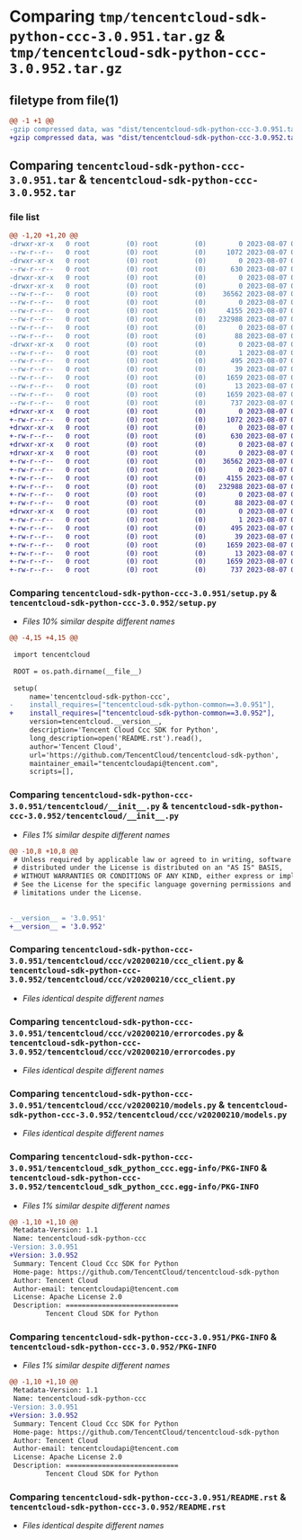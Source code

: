 # Comparing `tmp/tencentcloud-sdk-python-ccc-3.0.951.tar.gz` & `tmp/tencentcloud-sdk-python-ccc-3.0.952.tar.gz`

## filetype from file(1)

```diff
@@ -1 +1 @@
-gzip compressed data, was "dist/tencentcloud-sdk-python-ccc-3.0.951.tar", last modified: Mon Aug  7 00:21:21 2023, max compression
+gzip compressed data, was "dist/tencentcloud-sdk-python-ccc-3.0.952.tar", last modified: Mon Aug  7 08:48:10 2023, max compression
```

## Comparing `tencentcloud-sdk-python-ccc-3.0.951.tar` & `tencentcloud-sdk-python-ccc-3.0.952.tar`

### file list

```diff
@@ -1,20 +1,20 @@
-drwxr-xr-x   0 root         (0) root         (0)        0 2023-08-07 00:21:21.000000 tencentcloud-sdk-python-ccc-3.0.951/
--rw-r--r--   0 root         (0) root         (0)     1072 2023-08-07 00:21:21.000000 tencentcloud-sdk-python-ccc-3.0.951/setup.py
-drwxr-xr-x   0 root         (0) root         (0)        0 2023-08-07 00:21:21.000000 tencentcloud-sdk-python-ccc-3.0.951/tencentcloud/
--rw-r--r--   0 root         (0) root         (0)      630 2023-08-07 00:21:21.000000 tencentcloud-sdk-python-ccc-3.0.951/tencentcloud/__init__.py
-drwxr-xr-x   0 root         (0) root         (0)        0 2023-08-07 00:21:21.000000 tencentcloud-sdk-python-ccc-3.0.951/tencentcloud/ccc/
-drwxr-xr-x   0 root         (0) root         (0)        0 2023-08-07 00:21:21.000000 tencentcloud-sdk-python-ccc-3.0.951/tencentcloud/ccc/v20200210/
--rw-r--r--   0 root         (0) root         (0)    36562 2023-08-07 00:21:21.000000 tencentcloud-sdk-python-ccc-3.0.951/tencentcloud/ccc/v20200210/ccc_client.py
--rw-r--r--   0 root         (0) root         (0)        0 2023-08-07 00:21:21.000000 tencentcloud-sdk-python-ccc-3.0.951/tencentcloud/ccc/v20200210/__init__.py
--rw-r--r--   0 root         (0) root         (0)     4155 2023-08-07 00:21:21.000000 tencentcloud-sdk-python-ccc-3.0.951/tencentcloud/ccc/v20200210/errorcodes.py
--rw-r--r--   0 root         (0) root         (0)   232988 2023-08-07 00:21:21.000000 tencentcloud-sdk-python-ccc-3.0.951/tencentcloud/ccc/v20200210/models.py
--rw-r--r--   0 root         (0) root         (0)        0 2023-08-07 00:21:21.000000 tencentcloud-sdk-python-ccc-3.0.951/tencentcloud/ccc/__init__.py
--rw-r--r--   0 root         (0) root         (0)       88 2023-08-07 00:21:21.000000 tencentcloud-sdk-python-ccc-3.0.951/setup.cfg
-drwxr-xr-x   0 root         (0) root         (0)        0 2023-08-07 00:21:21.000000 tencentcloud-sdk-python-ccc-3.0.951/tencentcloud_sdk_python_ccc.egg-info/
--rw-r--r--   0 root         (0) root         (0)        1 2023-08-07 00:21:21.000000 tencentcloud-sdk-python-ccc-3.0.951/tencentcloud_sdk_python_ccc.egg-info/dependency_links.txt
--rw-r--r--   0 root         (0) root         (0)      495 2023-08-07 00:21:21.000000 tencentcloud-sdk-python-ccc-3.0.951/tencentcloud_sdk_python_ccc.egg-info/SOURCES.txt
--rw-r--r--   0 root         (0) root         (0)       39 2023-08-07 00:21:21.000000 tencentcloud-sdk-python-ccc-3.0.951/tencentcloud_sdk_python_ccc.egg-info/requires.txt
--rw-r--r--   0 root         (0) root         (0)     1659 2023-08-07 00:21:21.000000 tencentcloud-sdk-python-ccc-3.0.951/tencentcloud_sdk_python_ccc.egg-info/PKG-INFO
--rw-r--r--   0 root         (0) root         (0)       13 2023-08-07 00:21:21.000000 tencentcloud-sdk-python-ccc-3.0.951/tencentcloud_sdk_python_ccc.egg-info/top_level.txt
--rw-r--r--   0 root         (0) root         (0)     1659 2023-08-07 00:21:21.000000 tencentcloud-sdk-python-ccc-3.0.951/PKG-INFO
--rw-r--r--   0 root         (0) root         (0)      737 2023-08-07 00:21:21.000000 tencentcloud-sdk-python-ccc-3.0.951/README.rst
+drwxr-xr-x   0 root         (0) root         (0)        0 2023-08-07 08:48:10.000000 tencentcloud-sdk-python-ccc-3.0.952/
+-rw-r--r--   0 root         (0) root         (0)     1072 2023-08-07 08:48:10.000000 tencentcloud-sdk-python-ccc-3.0.952/setup.py
+drwxr-xr-x   0 root         (0) root         (0)        0 2023-08-07 08:48:10.000000 tencentcloud-sdk-python-ccc-3.0.952/tencentcloud/
+-rw-r--r--   0 root         (0) root         (0)      630 2023-08-07 08:48:10.000000 tencentcloud-sdk-python-ccc-3.0.952/tencentcloud/__init__.py
+drwxr-xr-x   0 root         (0) root         (0)        0 2023-08-07 08:48:10.000000 tencentcloud-sdk-python-ccc-3.0.952/tencentcloud/ccc/
+drwxr-xr-x   0 root         (0) root         (0)        0 2023-08-07 08:48:10.000000 tencentcloud-sdk-python-ccc-3.0.952/tencentcloud/ccc/v20200210/
+-rw-r--r--   0 root         (0) root         (0)    36562 2023-08-07 08:48:10.000000 tencentcloud-sdk-python-ccc-3.0.952/tencentcloud/ccc/v20200210/ccc_client.py
+-rw-r--r--   0 root         (0) root         (0)        0 2023-08-07 08:48:10.000000 tencentcloud-sdk-python-ccc-3.0.952/tencentcloud/ccc/v20200210/__init__.py
+-rw-r--r--   0 root         (0) root         (0)     4155 2023-08-07 08:48:10.000000 tencentcloud-sdk-python-ccc-3.0.952/tencentcloud/ccc/v20200210/errorcodes.py
+-rw-r--r--   0 root         (0) root         (0)   232988 2023-08-07 08:48:10.000000 tencentcloud-sdk-python-ccc-3.0.952/tencentcloud/ccc/v20200210/models.py
+-rw-r--r--   0 root         (0) root         (0)        0 2023-08-07 08:48:10.000000 tencentcloud-sdk-python-ccc-3.0.952/tencentcloud/ccc/__init__.py
+-rw-r--r--   0 root         (0) root         (0)       88 2023-08-07 08:48:10.000000 tencentcloud-sdk-python-ccc-3.0.952/setup.cfg
+drwxr-xr-x   0 root         (0) root         (0)        0 2023-08-07 08:48:10.000000 tencentcloud-sdk-python-ccc-3.0.952/tencentcloud_sdk_python_ccc.egg-info/
+-rw-r--r--   0 root         (0) root         (0)        1 2023-08-07 08:48:10.000000 tencentcloud-sdk-python-ccc-3.0.952/tencentcloud_sdk_python_ccc.egg-info/dependency_links.txt
+-rw-r--r--   0 root         (0) root         (0)      495 2023-08-07 08:48:10.000000 tencentcloud-sdk-python-ccc-3.0.952/tencentcloud_sdk_python_ccc.egg-info/SOURCES.txt
+-rw-r--r--   0 root         (0) root         (0)       39 2023-08-07 08:48:10.000000 tencentcloud-sdk-python-ccc-3.0.952/tencentcloud_sdk_python_ccc.egg-info/requires.txt
+-rw-r--r--   0 root         (0) root         (0)     1659 2023-08-07 08:48:10.000000 tencentcloud-sdk-python-ccc-3.0.952/tencentcloud_sdk_python_ccc.egg-info/PKG-INFO
+-rw-r--r--   0 root         (0) root         (0)       13 2023-08-07 08:48:10.000000 tencentcloud-sdk-python-ccc-3.0.952/tencentcloud_sdk_python_ccc.egg-info/top_level.txt
+-rw-r--r--   0 root         (0) root         (0)     1659 2023-08-07 08:48:10.000000 tencentcloud-sdk-python-ccc-3.0.952/PKG-INFO
+-rw-r--r--   0 root         (0) root         (0)      737 2023-08-07 08:48:10.000000 tencentcloud-sdk-python-ccc-3.0.952/README.rst
```

### Comparing `tencentcloud-sdk-python-ccc-3.0.951/setup.py` & `tencentcloud-sdk-python-ccc-3.0.952/setup.py`

 * *Files 10% similar despite different names*

```diff
@@ -4,15 +4,15 @@
 
 import tencentcloud
 
 ROOT = os.path.dirname(__file__)
 
 setup(
     name='tencentcloud-sdk-python-ccc',
-    install_requires=["tencentcloud-sdk-python-common==3.0.951"],
+    install_requires=["tencentcloud-sdk-python-common==3.0.952"],
     version=tencentcloud.__version__,
     description='Tencent Cloud Ccc SDK for Python',
     long_description=open('README.rst').read(),
     author='Tencent Cloud',
     url='https://github.com/TencentCloud/tencentcloud-sdk-python',
     maintainer_email="tencentcloudapi@tencent.com",
     scripts=[],
```

### Comparing `tencentcloud-sdk-python-ccc-3.0.951/tencentcloud/__init__.py` & `tencentcloud-sdk-python-ccc-3.0.952/tencentcloud/__init__.py`

 * *Files 1% similar despite different names*

```diff
@@ -10,8 +10,8 @@
 # Unless required by applicable law or agreed to in writing, software
 # distributed under the License is distributed on an "AS IS" BASIS,
 # WITHOUT WARRANTIES OR CONDITIONS OF ANY KIND, either express or implied.
 # See the License for the specific language governing permissions and
 # limitations under the License.
 
 
-__version__ = '3.0.951'
+__version__ = '3.0.952'
```

### Comparing `tencentcloud-sdk-python-ccc-3.0.951/tencentcloud/ccc/v20200210/ccc_client.py` & `tencentcloud-sdk-python-ccc-3.0.952/tencentcloud/ccc/v20200210/ccc_client.py`

 * *Files identical despite different names*

### Comparing `tencentcloud-sdk-python-ccc-3.0.951/tencentcloud/ccc/v20200210/errorcodes.py` & `tencentcloud-sdk-python-ccc-3.0.952/tencentcloud/ccc/v20200210/errorcodes.py`

 * *Files identical despite different names*

### Comparing `tencentcloud-sdk-python-ccc-3.0.951/tencentcloud/ccc/v20200210/models.py` & `tencentcloud-sdk-python-ccc-3.0.952/tencentcloud/ccc/v20200210/models.py`

 * *Files identical despite different names*

### Comparing `tencentcloud-sdk-python-ccc-3.0.951/tencentcloud_sdk_python_ccc.egg-info/PKG-INFO` & `tencentcloud-sdk-python-ccc-3.0.952/tencentcloud_sdk_python_ccc.egg-info/PKG-INFO`

 * *Files 1% similar despite different names*

```diff
@@ -1,10 +1,10 @@
 Metadata-Version: 1.1
 Name: tencentcloud-sdk-python-ccc
-Version: 3.0.951
+Version: 3.0.952
 Summary: Tencent Cloud Ccc SDK for Python
 Home-page: https://github.com/TencentCloud/tencentcloud-sdk-python
 Author: Tencent Cloud
 Author-email: tencentcloudapi@tencent.com
 License: Apache License 2.0
 Description: ============================
         Tencent Cloud SDK for Python
```

### Comparing `tencentcloud-sdk-python-ccc-3.0.951/PKG-INFO` & `tencentcloud-sdk-python-ccc-3.0.952/PKG-INFO`

 * *Files 1% similar despite different names*

```diff
@@ -1,10 +1,10 @@
 Metadata-Version: 1.1
 Name: tencentcloud-sdk-python-ccc
-Version: 3.0.951
+Version: 3.0.952
 Summary: Tencent Cloud Ccc SDK for Python
 Home-page: https://github.com/TencentCloud/tencentcloud-sdk-python
 Author: Tencent Cloud
 Author-email: tencentcloudapi@tencent.com
 License: Apache License 2.0
 Description: ============================
         Tencent Cloud SDK for Python
```

### Comparing `tencentcloud-sdk-python-ccc-3.0.951/README.rst` & `tencentcloud-sdk-python-ccc-3.0.952/README.rst`

 * *Files identical despite different names*

